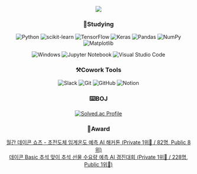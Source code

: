 <div align = "center">
<img src="https://capsule-render.vercel.app/api?type=waving&color=timeAuto&height=150&section=header&text=SeungJae's%20Github&fontSize=30" />
<br />

### 📖Studying
![Python](https://img.shields.io/badge/python-3670A0?style=for-the-badge&logo=python&logoColor=ffdd54)
![scikit-learn](https://img.shields.io/badge/scikit--learn-%23F7931E.svg?style=for-the-badge&logo=scikit-learn&logoColor=white)
![TensorFlow](https://img.shields.io/badge/TensorFlow-%23FF6F00.svg?style=for-the-badge&logo=TensorFlow&logoColor=white)
![Keras](https://img.shields.io/badge/Keras-%23D00000.svg?style=for-the-badge&logo=Keras&logoColor=white)
![Pandas](https://img.shields.io/badge/pandas-%23150458.svg?style=for-the-badge&logo=pandas&logoColor=white)
![NumPy](https://img.shields.io/badge/numpy-%23013243.svg?style=for-the-badge&logo=numpy&logoColor=white)
![Matplotlib](https://img.shields.io/badge/Matplotlib-%23ffffff.svg?style=for-the-badge&logo=Matplotlib&logoColor=black)

![Windows](https://img.shields.io/badge/Windows-0078D6?style=for-the-badge&logo=windows&logoColor=white)
![Jupyter Notebook](https://img.shields.io/badge/jupyter-%23FA0F00.svg?style=for-the-badge&logo=jupyter&logoColor=white)
![Visual Studio Code](https://img.shields.io/badge/Visual%20Studio%20Code-0078d7.svg?style=for-the-badge&logo=visual-studio-code&logoColor=white)
<br />

### ⚒️Cowork Tools
![Slack](https://img.shields.io/badge/Slack-4A154B?style=for-the-badge&logo=slack&logoColor=white)
![Git](https://img.shields.io/badge/git-%23F05033.svg?style=for-the-badge&logo=git&logoColor=white)
![GitHub](https://img.shields.io/badge/github-%23121011.svg?style=for-the-badge&logo=github&logoColor=white)
![Notion](https://img.shields.io/badge/Notion-181717?style=for-the-badge&logo=Notion&logoColor=white)
<br />

### ⌨️BOJ
[![Solved.ac Profile](http://mazassumnida.wtf/api/v2/generate_badge?boj=18_12847)](https://solved.ac/18_12847/)
<br />

### 👑Award
<a href = "https://dacon.io/competitions/official/236146/overview/description">월간 데이콘 쇼츠 - 초전도체 임계온도 예측 AI 해커톤 (<u>Private 1위🥇 / 82명</u>, Public 8위)</a>
<br />
<a href = "https://dacon.io/competitions/open/236166/overview/description" />데이콘 Basic 추석 맞이 추석 선물 수요량 예측 AI 경진대회 (<u>Private 1위🥇 / 228명</u>, Public 1위🥇)
</div>
